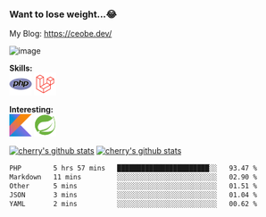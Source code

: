### Want to lose weight...😂

My Blog: https://ceobe.dev/

![image](https://github.com/cr-lgl/cr-lgl/blob/master/image.jpeg?raw=true)

**Skills:**  
<img height="40" src="https://raw.githubusercontent.com/github/explore/80688e429a7d4ef2fca1e82350fe8e3517d3494d/topics/php/php.png">
<img height="40" src="https://raw.githubusercontent.com/github/explore/5c058a388828bb5fde0bcafd4bc867b5bb3f26f3/topics/laravel/laravel.png">

**Interesting:**  
<img height="40" src="https://raw.githubusercontent.com/github/explore/80688e429a7d4ef2fca1e82350fe8e3517d3494d/topics/kotlin/kotlin.png">
<img height="40" src="https://raw.githubusercontent.com/github/explore/80688e429a7d4ef2fca1e82350fe8e3517d3494d/topics/spring-boot/spring-boot.png">

[![cherry's github stats](https://github-readme-stats.vercel.app/api?username=cr-lgl)](https://github.com/anuraghazra/github-readme-stats)
[![cherry's github stats](https://github-readme-stats.vercel.app/api/top-langs/?username=cr-lgl&layout=compact)](https://github.com/anuraghazra/github-readme-stats)

<!--START_SECTION:waka-->
```text
PHP        5 hrs 57 mins   ███████████████████████░░   93.47 % 
Markdown   11 mins         ░░░░░░░░░░░░░░░░░░░░░░░░░   02.90 % 
Other      5 mins          ░░░░░░░░░░░░░░░░░░░░░░░░░   01.51 % 
JSON       3 mins          ░░░░░░░░░░░░░░░░░░░░░░░░░   01.04 % 
YAML       2 mins          ░░░░░░░░░░░░░░░░░░░░░░░░░   00.62 %
```
<!--END_SECTION:waka-->
